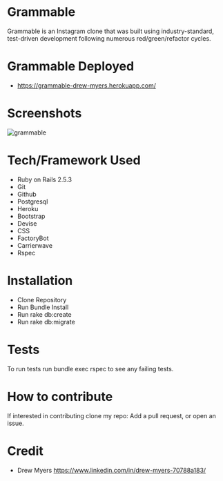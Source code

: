 # Grammable

Grammable is an Instagram clone that was built using industry-standard, test-driven development following numerous red/green/refactor cycles.

# Grammable Deployed

- https://grammable-drew-myers.herokuapp.com/

# Screenshots

![grammable](https://user-images.githubusercontent.com/48326186/63217051-3e91f800-c10d-11e9-9f42-702489b0bc52.png)

# Tech/Framework Used

- Ruby on Rails 2.5.3
- Git
- Github
- Postgresql
- Heroku
- Bootstrap
- Devise
- CSS
- FactoryBot
- Carrierwave
- Rspec

# Installation

- Clone Repository
- Run Bundle Install
- Run rake db:create
- Run rake db:migrate

# Tests

To run tests run bundle exec rspec to see any failing tests.

# How to contribute

If interested in contributing clone my repo: Add a pull request, or open an issue. 

# Credit

- Drew Myers https://www.linkedin.com/in/drew-myers-70788a183/
